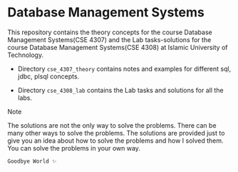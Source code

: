 # Database Management Systems

This repository contains the theory concepts for the course Database Management Systems(CSE 4307) and the Lab tasks-solutions for the course Database Management Systems(CSE 4308) at Islamic University of Technology.

- Directory `cse_4307_theory` contains notes and examples for different sql, jdbc, plsql concepts.

- Directory `cse_4308_lab` contains the Lab tasks and solutions for all the labs.

> [!NOTE]
> The solutions are not the only way to solve the problems. There can be many other ways to solve the problems. The solutions are provided just to give you an idea about how to solve the problems and how I solved them. You can solve the problems in your own way.

```java
Goodbye World ✨
```
